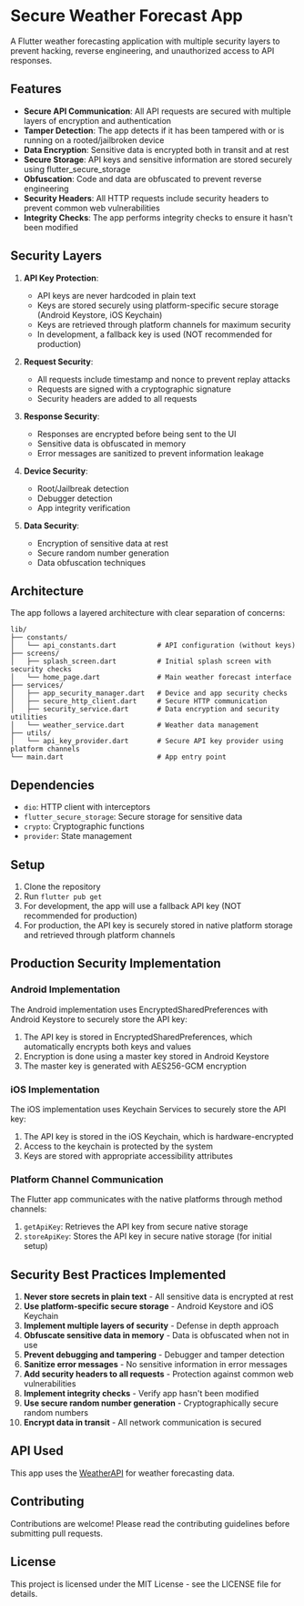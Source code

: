 # Secure Weather Forecast App

A Flutter weather forecasting application with multiple security layers to prevent hacking, reverse engineering, and unauthorized access to API responses.

## Features

- **Secure API Communication**: All API requests are secured with multiple layers of encryption and authentication
- **Tamper Detection**: The app detects if it has been tampered with or is running on a rooted/jailbroken device
- **Data Encryption**: Sensitive data is encrypted both in transit and at rest
- **Secure Storage**: API keys and sensitive information are stored securely using flutter_secure_storage
- **Obfuscation**: Code and data are obfuscated to prevent reverse engineering
- **Security Headers**: All HTTP requests include security headers to prevent common web vulnerabilities
- **Integrity Checks**: The app performs integrity checks to ensure it hasn't been modified

## Security Layers

1. **API Key Protection**:
   - API keys are never hardcoded in plain text
   - Keys are stored securely using platform-specific secure storage (Android Keystore, iOS Keychain)
   - Keys are retrieved through platform channels for maximum security
   - In development, a fallback key is used (NOT recommended for production)

2. **Request Security**:
   - All requests include timestamp and nonce to prevent replay attacks
   - Requests are signed with a cryptographic signature
   - Security headers are added to all requests

3. **Response Security**:
   - Responses are encrypted before being sent to the UI
   - Sensitive data is obfuscated in memory
   - Error messages are sanitized to prevent information leakage

4. **Device Security**:
   - Root/Jailbreak detection
   - Debugger detection
   - App integrity verification

5. **Data Security**:
   - Encryption of sensitive data at rest
   - Secure random number generation
   - Data obfuscation techniques

## Architecture

The app follows a layered architecture with clear separation of concerns:

```
lib/
├── constants/
│   └── api_constants.dart          # API configuration (without keys)
├── screens/
│   ├── splash_screen.dart          # Initial splash screen with security checks
│   └── home_page.dart              # Main weather forecast interface
├── services/
│   ├── app_security_manager.dart   # Device and app security checks
│   ├── secure_http_client.dart     # Secure HTTP communication
│   ├── security_service.dart       # Data encryption and security utilities
│   └── weather_service.dart        # Weather data management
├── utils/
│   └── api_key_provider.dart       # Secure API key provider using platform channels
└── main.dart                       # App entry point
```

## Dependencies

- `dio`: HTTP client with interceptors
- `flutter_secure_storage`: Secure storage for sensitive data
- `crypto`: Cryptographic functions
- `provider`: State management

## Setup

1. Clone the repository
2. Run `flutter pub get`
3. For development, the app will use a fallback API key (NOT recommended for production)
4. For production, the API key is securely stored in native platform storage and retrieved through platform channels

## Production Security Implementation

### Android Implementation

The Android implementation uses EncryptedSharedPreferences with Android Keystore to securely store the API key:

1. The API key is stored in EncryptedSharedPreferences, which automatically encrypts both keys and values
2. Encryption is done using a master key stored in Android Keystore
3. The master key is generated with AES256-GCM encryption

### iOS Implementation

The iOS implementation uses Keychain Services to securely store the API key:

1. The API key is stored in the iOS Keychain, which is hardware-encrypted
2. Access to the keychain is protected by the system
3. Keys are stored with appropriate accessibility attributes

### Platform Channel Communication

The Flutter app communicates with the native platforms through method channels:

1. `getApiKey`: Retrieves the API key from secure native storage
2. `storeApiKey`: Stores the API key in secure native storage (for initial setup)

## Security Best Practices Implemented

1. **Never store secrets in plain text** - All sensitive data is encrypted at rest
2. **Use platform-specific secure storage** - Android Keystore and iOS Keychain
3. **Implement multiple layers of security** - Defense in depth approach
4. **Obfuscate sensitive data in memory** - Data is obfuscated when not in use
5. **Prevent debugging and tampering** - Debugger and tamper detection
6. **Sanitize error messages** - No sensitive information in error messages
7. **Add security headers to all requests** - Protection against common web vulnerabilities
8. **Implement integrity checks** - Verify app hasn't been modified
9. **Use secure random number generation** - Cryptographically secure random numbers
10. **Encrypt data in transit** - All network communication is secured

## API Used

This app uses the [WeatherAPI](https://www.weatherapi.com/) for weather forecasting data.

## Contributing

Contributions are welcome! Please read the contributing guidelines before submitting pull requests.

## License

This project is licensed under the MIT License - see the LICENSE file for details.